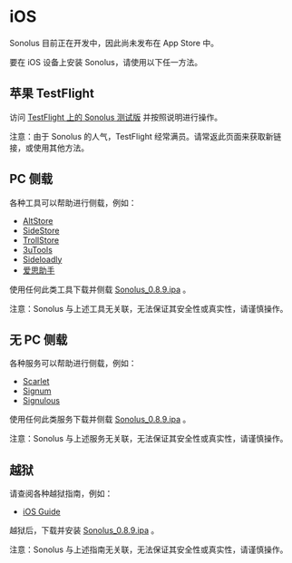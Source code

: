 # iOS

Sonolus 目前正在开发中，因此尚未发布在 App Store 中。

要在 iOS 设备上安装 Sonolus，请使用以下任一方法。

## 苹果 TestFlight

访问 [TestFlight 上的 Sonolus 测试版](https://testflight.apple.com/join/mdFtAf92) 并按照说明进行操作。

注意：由于 Sonolus 的人气，TestFlight 经常满员。请常返此页面来获取新链接，或使用其他方法。

## PC 侧载

各种工具可以帮助进行侧载，例如：

-   [AltStore](https://altstore.io)
-   [SideStore](https://sidestore.io)
-   [TrollStore](https://github.com/opa334/TrollStore)
-   [3uTools](http://3u.com)
-   [Sideloadly](https://sideloadly.io)
-   [爱思助手](https://www.i4.cn)

使用任何此类工具下载并侧载 [Sonolus_0.8.9.ipa](https://download.sonolus.com/Sonolus_0.8.9.ipa) 。

注意：Sonolus 与上述工具无关联，无法保证其安全性或真实性，请谨慎操作。

## 无 PC 侧载

各种服务可以帮助进行侧载，例如：

-   [Scarlet](https://usescarlet.com)
-   [Signum](https://signumsign.me)
-   [Signulous](https://www.signulous.com)

使用任何此类服务下载并侧载 [Sonolus_0.8.9.ipa](https://download.sonolus.com/Sonolus_0.8.9.ipa) 。

注意：Sonolus 与上述服务无关联，无法保证其安全性或真实性，请谨慎操作。

## 越狱

请查阅各种越狱指南，例如：

-   [iOS Guide](https://ios.cfw.guide)

越狱后，下载并安装 [Sonolus_0.8.9.ipa](https://download.sonolus.com/Sonolus_0.8.9.ipa) 。

注意：Sonolus 与上述指南无关联，无法保证其安全性或真实性，请谨慎操作。
